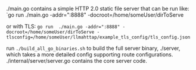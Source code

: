 ./main.go contains a simple HTTP 2.0 static file server that can be run like:
`go run  ./main.go -addr=":8888" -docroot=/home/someUser/dirToServe

or with TLS:
`go run  ./main.go -addr=":8888" -docroot=/home/someUser/dirToServe -tlsconfig=/home/someUser/llmahttap/example_tls_config/tls_config.json`

run
`./build_all_go_binaries.sh`
to build the full server binary, ./server, which takes a more detailed config supporting route configurations.
./internal/server/server.go contains the core server code.
